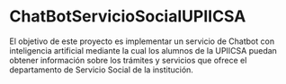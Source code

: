 # ChatBotServicioSocialUPIICSA
El objetivo de este proyecto es implementar un servicio de Chatbot con inteligencia artificial mediante la cual los alumnos de la UPIICSA puedan obtener información sobre los trámites y servicios que ofrece el departamento de Servicio Social de la institución.
